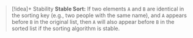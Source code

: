 
> [!idea]+ Stability
> **Stable Sort:** If two elements `A` and `B` are identical in the sorting key (e.g., two people with the same name), and `A` appears before `B` in the original list, then `A` will also appear before `B` in the sorted list if the sorting algorithm is stable.

